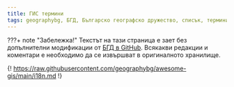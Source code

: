 ```yaml
---
title: ГИС термини
tags: geographybg, БГД, Българско географско дружество, списък, термини, превод
---
```


???+ note "Забележка!"
    Текстът на тази страница е зает без допълнителни модификации от [БГД в GitHub](//github.com/geographybg/awesome-gis). Всякакви редакции и коментари е необходимо да се извършват в оригиналното хранилище.


{! https://raw.githubusercontent.com/geographybg/awesome-gis/main/i18n.md !}